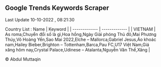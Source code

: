 

## Google Trends Keywords Scraper 
 
Last Update 10-10-2022 , 08:21:30

Country List :
 Name  | Keyword |
| ------------- | ------------- |
| VIETNAM | As roma,Chuyển đổi số là gì,Hoa hồng,Ngày Giải phóng Thủ đô,Mai Phương Thúy,Võ Hoàng Yến,Sao Mai 2022,Elche – Mallorca,Gabriel Jesus,Áo khoác nam,Hailey Bieber,Brighton – Tottenham,Barca,Pau FC,U17 Việt Nam,Giá xăng hôm nay,Crystal Palace,Udinese – Atalanta,Nguyễn Văn Thể,Xăng |



© Abdul Muttaqin 
